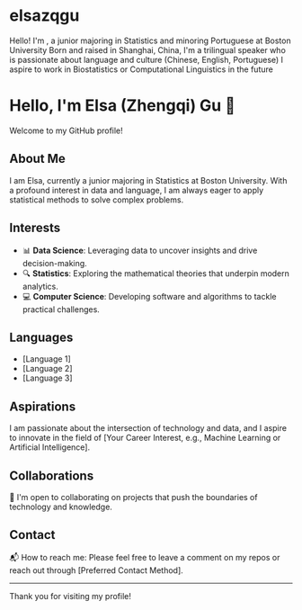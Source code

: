 # elsazqgu
Hello! I'm , a junior majoring in Statistics and minoring Portuguese at Boston University
Born and raised in Shanghai, China, I'm a trilingual speaker who is passionate about language and culture (Chinese, English, Portuguese)
I aspire to work in Biostatistics or Computational Linguistics in the future

# Hello, I'm Elsa (Zhengqi) Gu 👋

Welcome to my GitHub profile!

## About Me
I am Elsa, currently a junior majoring in Statistics at Boston University. With a profound interest in data and language, I am always eager to apply statistical methods to solve complex problems.

## Interests
- 📊 **Data Science**: Leveraging data to uncover insights and drive decision-making.
- 🔍 **Statistics**: Exploring the mathematical theories that underpin modern analytics.
- 💻 **Computer Science**: Developing software and algorithms to tackle practical challenges.

## Languages
- [Language 1]
- [Language 2]
- [Language 3]

## Aspirations
I am passionate about the intersection of technology and data, and I aspire to innovate in the field of [Your Career Interest, e.g., Machine Learning or Artificial Intelligence].

## Collaborations
🤝 I'm open to collaborating on projects that push the boundaries of technology and knowledge.

## Contact
📬 How to reach me: Please feel free to leave a comment on my repos or reach out through [Preferred Contact Method].

---

Thank you for visiting my profile!
